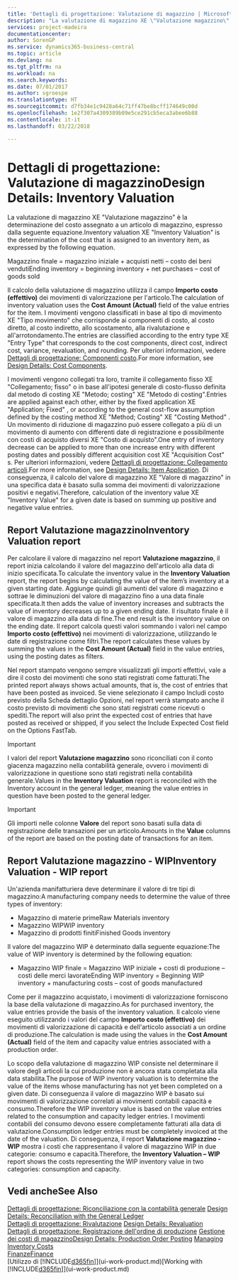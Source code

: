 ```yaml
---
title: 'Dettagli di progettazione: Valutazione di magazzino | Microsoft Docs'
description: "La valutazione di magazzino XE \"Valutazione magazzino\" è la determinazione del costo assegnato a un articolo di magazzino, espresso dalla seguente equazione."
services: project-madeira
documentationcenter: 
author: SorenGP
ms.service: dynamics365-business-central
ms.topic: article
ms.devlang: na
ms.tgt_pltfrm: na
ms.workload: na
ms.search.keywords: 
ms.date: 07/01/2017
ms.author: sgroespe
ms.translationtype: HT
ms.sourcegitcommit: d7fb34e1c9428a64c71ff47be8bcff174649c00d
ms.openlocfilehash: 1e2f307a4309389b09e5ce291cb5eca3abee6b88
ms.contentlocale: it-it
ms.lasthandoff: 03/22/2018

---
```

# <a name="design-details-inventory-valuation"></a><span data-ttu-id="42ab7-103">Dettagli di progettazione: Valutazione di magazzino</span><span class="sxs-lookup"><span data-stu-id="42ab7-103">Design Details: Inventory Valuation</span></span>
<span data-ttu-id="42ab7-104">La valutazione di magazzino XE "Valutazione magazzino" è la determinazione del costo assegnato a un articolo di magazzino, espresso dalla seguente equazione.</span><span class="sxs-lookup"><span data-stu-id="42ab7-104">Inventory valuation XE "Inventory Valuation"  is the determination of the cost that is assigned to an inventory item, as expressed by the following equation.</span></span>  

<span data-ttu-id="42ab7-105">Magazzino finale = magazzino iniziale + acquisti netti – costo dei beni venduti</span><span class="sxs-lookup"><span data-stu-id="42ab7-105">Ending inventory = beginning inventory + net purchases – cost of goods sold</span></span>  

<span data-ttu-id="42ab7-106">Il calcolo della valutazione di magazzino utilizza il campo **Importo costo (effettivo)** dei movimenti di valorizzazione per l'articolo.</span><span class="sxs-lookup"><span data-stu-id="42ab7-106">The calculation of inventory valuation uses the **Cost Amount (Actual)** field of the value entries for the item.</span></span> <span data-ttu-id="42ab7-107">I movimenti vengono classificati in base al tipo di movimento XE "Tipo movimento" che corrisponde ai componenti di costo, al costo diretto, al costo indiretto, allo scostamento, alla rivalutazione e all'arrotondamento.</span><span class="sxs-lookup"><span data-stu-id="42ab7-107">The entries are classified according to the entry type XE "Entry Type"  that corresponds to the cost components, direct cost, indirect cost, variance, revaluation, and rounding.</span></span> <span data-ttu-id="42ab7-108">Per ulteriori informazioni, vedere [Dettagli di progettazione: Componenti costo](design-details-cost-components.md).</span><span class="sxs-lookup"><span data-stu-id="42ab7-108">For more information, see [Design Details: Cost Components](design-details-cost-components.md).</span></span>  

<span data-ttu-id="42ab7-109">I movimenti vengono collegati tra loro, tramite il collegamento fisso XE "Collegamento; fisso" o in base all'ipotesi generale di costo-flusso definita dal metodo di costing XE "Metodo; costing" XE "Metodo di costing".</span><span class="sxs-lookup"><span data-stu-id="42ab7-109">Entries are applied against each other, either by the fixed application XE "Application; Fixed" , or according to the general cost-flow assumption defined by the costing method XE "Method; Costing"  XE "Costing Method" .</span></span> <span data-ttu-id="42ab7-110">Un movimento di riduzione di magazzino può essere collegato a più di un movimento di aumento con differenti date di registrazione e possibilmente con costi di acquisto diversi XE "Costo di acquisto".</span><span class="sxs-lookup"><span data-stu-id="42ab7-110">One entry of inventory decrease can be applied to more than one increase entry with different posting dates and possibly different acquisition cost XE "Acquisition Cost" s.</span></span> <span data-ttu-id="42ab7-111">Per ulteriori informazioni, vedere [Dettagli di progettazione: Collegamento articoli](design-details-item-application.md).</span><span class="sxs-lookup"><span data-stu-id="42ab7-111">For more information, see [Design Details: Item Application](design-details-item-application.md).</span></span> <span data-ttu-id="42ab7-112">Di conseguenza, il calcolo del valore di magazzino XE "Valore di magazzino" in una specifica data è basato sulla somma dei movimenti di valorizzazione positivi e negativi.</span><span class="sxs-lookup"><span data-stu-id="42ab7-112">Therefore, calculation of the inventory value XE "Inventory Value"  for a given date is based on summing up positive and negative value entries.</span></span>  

## <a name="inventory-valuation-report"></a><span data-ttu-id="42ab7-113">Report Valutazione magazzino</span><span class="sxs-lookup"><span data-stu-id="42ab7-113">Inventory Valuation report</span></span>  
<span data-ttu-id="42ab7-114">Per calcolare il valore di magazzino nel report **Valutazione magazzino**, il report inizia calcolando il valore del magazzino dell'articolo alla data di inizio specificata.</span><span class="sxs-lookup"><span data-stu-id="42ab7-114">To calculate the inventory value in the **Inventory Valuation** report, the report begins by calculating the value of the item’s inventory at a given starting date.</span></span> <span data-ttu-id="42ab7-115">Aggiunge quindi gli aumenti del valore di magazzino e sottrae le diminuzioni del valore di magazzino fino a una data finale specificata.</span><span class="sxs-lookup"><span data-stu-id="42ab7-115">It then adds the value of inventory increases and subtracts the value of inventory decreases up to a given ending date.</span></span> <span data-ttu-id="42ab7-116">Il risultato finale è il valore di magazzino alla data di fine.</span><span class="sxs-lookup"><span data-stu-id="42ab7-116">The end result is the inventory value on the ending date.</span></span> <span data-ttu-id="42ab7-117">Il report calcola questi valori sommando i valori nel campo **Importo costo (effettivo)** nei movimenti di valorizzazione, utilizzando le date di registrazione come filtri.</span><span class="sxs-lookup"><span data-stu-id="42ab7-117">The report calculates these values by summing the values in the **Cost Amount (Actual)** field in the value entries, using the posting dates as filters.</span></span>  

<span data-ttu-id="42ab7-118">Nel report stampato vengono sempre visualizzati gli importi effettivi, vale a dire il costo dei movimenti che sono stati registrati come fatturati.</span><span class="sxs-lookup"><span data-stu-id="42ab7-118">The printed report always shows actual amounts, that is, the cost of entries that have been posted as invoiced.</span></span> <span data-ttu-id="42ab7-119">Se viene selezionato il campo Includi costo previsto della Scheda dettaglio Opzioni, nel report verrà stampato anche il costo previsto di movimenti che sono stati registrati come ricevuti o spediti.</span><span class="sxs-lookup"><span data-stu-id="42ab7-119">The report will also print the expected cost of entries that have posted as received or shipped, if you select the Include Expected Cost field on the Options FastTab.</span></span>  

> [!IMPORTANT]  
>  <span data-ttu-id="42ab7-120">I valori del report **Valutazione magazzino** sono riconciliati con il conto giacenza magazzino nella contabilità generale, ovvero i movimenti di valorizzazione in questione sono stati registrati nella contabilità generale.</span><span class="sxs-lookup"><span data-stu-id="42ab7-120">Values in the **Inventory Valuation** report is reconciled with the Inventory account in the general ledger, meaning the value entries in question have been posted to the general ledger.</span></span>  

> [!IMPORTANT]  
>  <span data-ttu-id="42ab7-121">Gli importi nelle colonne **Valore** del report sono basati sulla data di registrazione delle transazioni per un articolo.</span><span class="sxs-lookup"><span data-stu-id="42ab7-121">Amounts in the **Value** columns of the report are based on the posting date of transactions for an item.</span></span>  

## <a name="inventory-valuation---wip-report"></a><span data-ttu-id="42ab7-122">Report Valutazione magazzino - WIP</span><span class="sxs-lookup"><span data-stu-id="42ab7-122">Inventory Valuation - WIP report</span></span>  
<span data-ttu-id="42ab7-123">Un'azienda manifatturiera deve determinare il valore di tre tipi di magazzino:</span><span class="sxs-lookup"><span data-stu-id="42ab7-123">A manufacturing company needs to determine the value of three types of inventory:</span></span>  

* <span data-ttu-id="42ab7-124">Magazzino di materie prime</span><span class="sxs-lookup"><span data-stu-id="42ab7-124">Raw Materials inventory</span></span>  
* <span data-ttu-id="42ab7-125">Magazzino WIP</span><span class="sxs-lookup"><span data-stu-id="42ab7-125">WIP inventory</span></span>  
* <span data-ttu-id="42ab7-126">Magazzino di prodotti finiti</span><span class="sxs-lookup"><span data-stu-id="42ab7-126">Finished Goods inventory</span></span>  

<span data-ttu-id="42ab7-127">Il valore del magazzino WIP è determinato dalla seguente equazione:</span><span class="sxs-lookup"><span data-stu-id="42ab7-127">The value of WIP inventory is determined by the following equation:</span></span>  

* <span data-ttu-id="42ab7-128">Magazzino WIP finale = Magazzino WIP iniziale + costi di produzione – costi delle merci lavorate</span><span class="sxs-lookup"><span data-stu-id="42ab7-128">Ending WIP inventory = Beginning WIP inventory + manufacturing costs – cost of goods manufactured</span></span>  

<span data-ttu-id="42ab7-129">Come per il magazzino acquistato, i movimenti di valorizzazione forniscono la base della valutazione di magazzino.</span><span class="sxs-lookup"><span data-stu-id="42ab7-129">As for purchased inventory, the value entries provide the basis of the inventory valuation.</span></span> <span data-ttu-id="42ab7-130">Il calcolo viene eseguito utilizzando i valori del campo **Importo costo (effettivo)** dei movimenti di valorizzazione di capacità e dell'articolo associati a un ordine di produzione.</span><span class="sxs-lookup"><span data-stu-id="42ab7-130">The calculation is made using the values in the **Cost Amount (Actual)** field of the item and capacity value entries associated with a production order.</span></span>  

<span data-ttu-id="42ab7-131">Lo scopo della valutazione di magazzino WIP consiste nel determinare il valore degli articoli la cui produzione non è ancora stata completata alla data stabilita.</span><span class="sxs-lookup"><span data-stu-id="42ab7-131">The purpose of WIP inventory valuation is to determine the value of the items whose manufacturing has not yet been completed on a given date.</span></span> <span data-ttu-id="42ab7-132">Di conseguenza il valore di magazzino WIP è basato sui movimenti di valorizzazione correlati ai movimenti contabili capacità e consumo.</span><span class="sxs-lookup"><span data-stu-id="42ab7-132">Therefore the WIP inventory value is based on the value entries related to the consumption and capacity ledger entries.</span></span> <span data-ttu-id="42ab7-133">I movimenti contabili del consumo devono essere completamente fatturati alla data di valutazione.</span><span class="sxs-lookup"><span data-stu-id="42ab7-133">Consumption ledger entries must be completely invoiced at the date of the valuation.</span></span> <span data-ttu-id="42ab7-134">Di conseguenza, il report **Valutazione magazzino - WIP** mostra i costi che rappresentano il valore di magazzino WIP in due categorie: consumo e capacità.</span><span class="sxs-lookup"><span data-stu-id="42ab7-134">Therefore, the **Inventory Valuation – WIP** report shows the costs representing the WIP inventory value in two categories: consumption and capacity.</span></span>  

## <a name="see-also"></a><span data-ttu-id="42ab7-135">Vedi anche</span><span class="sxs-lookup"><span data-stu-id="42ab7-135">See Also</span></span>  
<span data-ttu-id="42ab7-136">[Dettagli di progettazione: Riconciliazione con la contabilità generale](design-details-reconciliation-with-the-general-ledger.md) </span><span class="sxs-lookup"><span data-stu-id="42ab7-136">[Design Details: Reconciliation with the General Ledger](design-details-reconciliation-with-the-general-ledger.md) </span></span>  
<span data-ttu-id="42ab7-137">[Dettagli di progettazione: Rivalutazione](design-details-revaluation.md) </span><span class="sxs-lookup"><span data-stu-id="42ab7-137">[Design Details: Revaluation](design-details-revaluation.md) </span></span>  
<span data-ttu-id="42ab7-138">[Dettagli di progettazione: Registrazione dell'ordine di produzione](design-details-production-order-posting.md)
[ Gestione dei costi di magazzino](finance-manage-inventory-costs.md)</span><span class="sxs-lookup"><span data-stu-id="42ab7-138">[Design Details: Production Order Posting](design-details-production-order-posting.md)
[Managing Inventory Costs](finance-manage-inventory-costs.md)</span></span>  
[<span data-ttu-id="42ab7-139">Finanze</span><span class="sxs-lookup"><span data-stu-id="42ab7-139">Finance</span></span>](finance.md)  
<span data-ttu-id="42ab7-140">[Utilizzo di [!INCLUDE[d365fin](includes/d365fin_md.md)]](ui-work-product.md)</span><span class="sxs-lookup"><span data-stu-id="42ab7-140">[Working with [!INCLUDE[d365fin](includes/d365fin_md.md)]](ui-work-product.md)</span></span>

